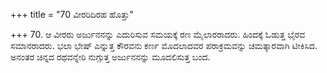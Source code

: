 +++
title = "70 ವೀರರಿದಿರಹ ಹೊತ್ತು"

+++
70. ಆ ವೀರರು ಅರ್ಜುನನನ್ನು ಎದುರಿಸುವ ಸಮಯಕ್ಕೆ ರಣ ಮೈಲಾರರಾದರು. ಹಿಂದಕ್ಕೆ ಓಡುತ್ತ ಭೈರವ ಸಮಾನರಾದರು. ಭಲಾ ಭೇಷ್ ಎನ್ನುತ್ತ ಕೌರವನು ಕರ್ಣ ಮೊದಲಾದವರ ಪರಾಕ್ರಮವನ್ನು ಚಮತ್ಕಾರವಾಗಿ ಟೀಕಿಸಿದ. ಅನಂತರ ಚಿನ್ನದ ರಥವನ್ನೇರಿ ನುಗ್ಗುತ್ತ ಅರ್ಜುನನನ್ನು ಮೂದಲಿಸುತ್ತ ಬಂದ.